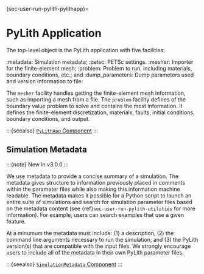 (sec-user-run-pylith-pylithapp)=
# PyLith Application

The top-level object is the PyLith application with five facilities:

:metadata: Simulation metadata;
:petsc: PETSc settings.
:mesher: Importer for the finite-element mesh;
:problem: Problem to run, including materials, boundary conditions, etc.; and
:dump_parameters: Dump parameters used and version information to file.

The `mesher` facility handles getting the finite-element mesh information, such as importing a mesh from a file.
The `problem` facility defines of the boundary value problem to solve and contains the most information.
It defines the finite-element discretization, materials, faults, initial conditions, boundary conditions, and output.

:::{seealso}
[`PyLithApp` Component](../components/apps/PyLithApp.md)
:::

## Simulation Metadata

:::{note}
New in v3.0.0
:::

We use metadata to provide a concise summary of a simulation.
The metadata gives structure to information previously placed in comments within the parameter files while also making this information machine readable.
The metadata makes it possible for a Python script to launch an entire suite of simulations and search for simulation parameter files based on the metadata content (see {ref}`sec-user-run-pylith-utilities` for more information).
For example, users can search examples that use a given feature.

At a minumum the metadata must include: (1) a description, (2) the command line arguments necessary to run the simulation, and (3) the PyLith version(s) that are compatible with the input files.
We strongly encourage users to include all of the metadata in their own PyLith parameter files.

:::{seealso}
[`SimulationMetadata` Component](../components/utils/SimulationMetadata.md)
:::

